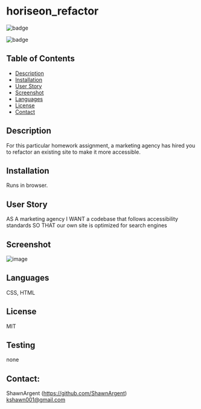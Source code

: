 # horiseon_refactor

![badge](https://img.shields.io/badge/license-MIT)

![badge](https://img.shields.io/badge/license-MIT)

## Table of Contents

- [Description](#description)
- [Installation](#installation)
- [User Story](#user_story)
- [Screenshot](#screenshot)
- [Languages](#languages)
- [License](#license)
- [Contact](#contact)

## Description

For this particular homework assignment, a marketing agency has hired you to refactor an existing site to make it more accessible.

## Installation

Runs in browser.

## User Story

AS A marketing agency
I WANT a codebase that follows accessibility standards
SO THAT our own site is optimized for search engines

## Screenshot

![image](assets/images/screenshot.jpg)

## Languages

CSS, HTML

## License

MIT

## Testing

none

## Contact:

ShawnArgent (https://github.com/ShawnArgent)  
 kshawn001@gmail.com

